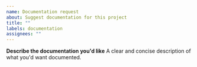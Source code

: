 ```yaml
---
name: Documentation request
about: Suggest documentation for this project
title: ""
labels: documentation
assignees: ""
---
```


**Describe the documentation you'd like**
A clear and concise description of what you'd want documented.
